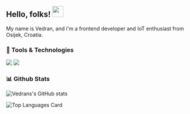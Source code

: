 ##  Hello, folks! <img src="https://raw.githubusercontent.com/MartinHeinz/MartinHeinz/master/wave.gif" width="30px">
My name is Vedran, and i'm a frontend developer and IoT enthusiast from Osijek, Croatia.

### :wrench: Tools & Technologies
![](https://img.shields.io/badge/-HTML5-#E34F26?logo=html-5&logoColor=white&style=flat)
![](https://img.shields.io/badge/-ReactJs-61DAFB?logo=react&logoColor=white&style=flat)



### :bar_chart: Github Stats
![Vedrans's GitHub stats](https://github-readme-stats.vercel.app/api?username=vbrodar&show_icons=true&theme=dracula)

![Top Languages Card](https://github-readme-stats.vercel.app/api/top-langs/?username=vbrodar&show_icons=true&theme=dracula)

